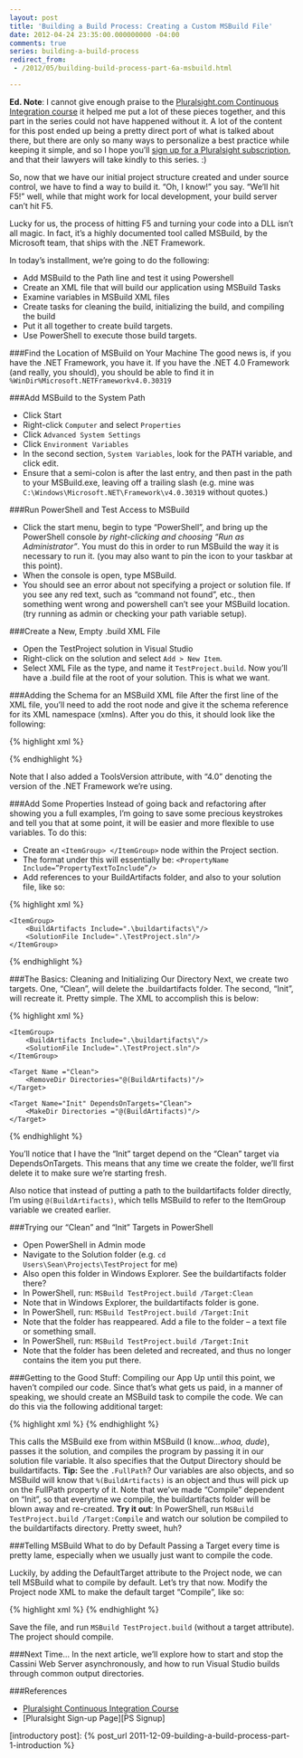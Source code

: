 ```yaml
---
layout: post
title: 'Building a Build Process: Creating a Custom MSBuild File'
date: 2012-04-24 23:35:00.000000000 -04:00
comments: true
series: building-a-build-process
redirect_from: 
 - /2012/05/building-build-process-part-6a-msbuild.html

---
```


**Ed. Note**: I cannot give enough praise to the [Pluralsight.com Continuous Integration course](http://www.pluralsight-training.net/microsoft/courses/TableOfContents?courseName=continuous-integration&amp;highlight=james-kovacs_ci-part1*3!james-kovacs_ci-part3*2!james-kovacs_ci-part2*2!james-kovacs_ci-part6*4,12#ci-part1) it helped me put a lot of these pieces together, and this part in the series could not have happened without it. A lot of the content for this post ended up being a pretty direct port of what is talked about there, but there are only so many ways to personalize a best practice while keeping it simple, and so I hope you’ll [sign up for a Pluralsight subscription](http://www.pluralsight-training.net/microsoft/Products/Individual), and that their lawyers will take kindly to this series. :)

So, now that we have our initial project structure created and under source control, we have to find a way to build it. “Oh, I know!” you say. “We’ll hit F5!” well, while that might work for local development, your build server can’t hit F5.

Lucky for us, the process of hitting F5 and turning your code into a DLL isn’t all magic. In fact, it’s a highly documented tool called MSBuild, by the Microsoft team, that ships with the .NET Framework.

In today’s installment, we’re going to do the following:

* Add MSBuild to the Path line and test it using Powershell  
* Create an XML file that will build our application using MSBuild Tasks  
* Examine variables in MSBuild XML files  
* Create tasks for cleaning the build, initializing the build, and compiling the build  
* Put it all together to create build targets.  
* Use PowerShell to execute those build targets. 


###Find the Location of MSBuild on Your Machine
The good news is, if you have the .NET Framework, you have it. If you have the .NET 4.0 Framework (and really, you should), you should be able to find it in `%WinDir%Microsoft.NETFrameworkv4.0.30319`

###Add MSBuild to the System Path
* Click Start  
* Right-click `Computer` and select `Properties`
* Click `Advanced System Settings`
* Click `Environment Variables`
* In the second section, `System Variables`, look for the PATH variable, and click edit.  
* Ensure that a semi-colon is after the last entry, and then past in the path to your MSBuild.exe, leaving off a trailing slash (e.g. mine was `C:\Windows\Microsoft.NET\Framework\v4.0.30319` without quotes.)


###Run PowerShell and Test Access to MSBuild
* Click the start menu, begin to type “PowerShell”, and bring up the PowerShell console *by right-clicking and choosing “Run as Administrator”*. You must do this in order to run MSBuild the way it is necessary to run it. (you may also want to pin the icon to your taskbar at this point).  
* When the console is open, type MSBuild.  
* You should see an error about not specifying a project or solution file. If you see any red text, such as “command not found”, etc., then something went wrong and powershell can’t see your MSBuild location. (try running as admin or checking your path variable setup).


###Create a New, Empty .build XML File
* Open the TestProject solution in Visual Studio  
* Right-click on the solution and select `Add > New Item`.  
* Select XML File as the type, and name it `TestProject.build`. Now you’ll have a .build file at the root of your solution. This is what we want.

###Adding the Schema for an MSBuild XML file
After the first line of the XML file, you’ll need to add the root node and give it the schema reference for its XML namespace (xmlns). After you do this, it should look like the following:

{% highlight xml %}
<?xml version="1.0" encoding="utf-8"?>
<Project xmlns="http://schemas.microsoft.com/developer/msbuild/2003" ToolsVersion="4.0">      
</Project>
{% endhighlight %}

Note that I also added a ToolsVersion attribute, with “4.0” denoting the version of the .NET Framework we’re using.

###Add Some Properties
Instead of going back and refactoring after showing you a full examples, I’m going to save some precious keystrokes and tell you that at some point, it will be easier and more flexible to use variables. To do this:

* Create an `<ItemGroup> </ItemGroup>` node within the Project section.  
* The format under this will essentially be: `<PropertyName Include=”PropertyTextToInclude”/>`  
* Add references to your BuildArtifacts folder, and also to your solution file, like so: 

{% highlight xml %}
<?xml version="1.0" encoding="utf-8"?>
<Project xmlns="http://schemas.microsoft.com/developer/msbuild/2003" ToolsVersion="4.0">
 
    <ItemGroup>
        <BuildArtifacts Include=".\buildartifacts\"/>
        <SolutionFile Include=".\TestProject.sln"/>
    </ItemGroup>
</Project>
{% endhighlight %}

###The Basics: Cleaning and Initializing Our Directory
Next, we create two targets. One, “Clean”, will delete the .buildartifacts folder. The second, “Init”, will recreate it. Pretty simple. The XML to accomplish this is below:

{% highlight xml %}
<?xml version="1.0" encoding="utf-8"?>
<Project xmlns="http://schemas.microsoft.com/developer/msbuild/2003" ToolsVersion="4.0">
 
    <ItemGroup>
        <BuildArtifacts Include=".\buildartifacts\"/>
        <SolutionFile Include=".\TestProject.sln"/>
    </ItemGroup>
 
    <Target Name ="Clean">
        <RemoveDir Directories="@(BuildArtifacts)"/>
    </Target>
 
    <Target Name="Init" DependsOnTargets="Clean">
        <MakeDir Directories ="@(BuildArtifacts)"/>
    </Target>
   
</Project>
{% endhighlight %}

You’ll notice that I have the “Init” target depend on the “Clean” target via DependsOnTargets. This means that any time we create the folder, we’ll first delete it to make sure we’re starting fresh. 

Also notice that instead of putting a path to the buildartifacts folder directly, I’m using `@(BuildArtifacts)`, which tells MSBuild to refer to the ItemGroup variable we created earlier.

###Trying our “Clean” and “Init” Targets in PowerShell
* Open PowerShell in Admin mode  
* Navigate to the Solution folder (e.g. `cd Users\Sean\Projects\TestProject` for me)  
* Also open this folder in Windows Explorer. See the buildartifacts folder there?  
* In PowerShell, run: `MSBuild TestProject.build /Target:Clean`  
* Note that in Windows Explorer, the buildartifacts folder is gone.  
* In PowerShell, run: `MSBuild TestProject.build /Target:Init`  
* Note that the folder has reappeared. Add a file to the folder – a text file or something small.  
* In PowerShell, run: `MSBuild TestProject.build /Target:Init`  
* Note that the folder has been deleted and recreated, and thus no longer contains the item you put there.


###Getting to the Good Stuff: Compiling our App
Up until this point, we haven’t compiled our code. Since that’s what gets us paid, in a manner of speaking, we should create an MSBuild task to compile the code. We can do this via the following additional target: 

{% highlight xml %}
    <Target Name="Compile" DependsOnTargets="Init">
        <MSBuild Projects="@(SolutionFile)" Targets="Rebuild" Properties="OutDir=%(BuildArtifacts.FullPath)"/>
    </Target>
{% endhighlight %}

This calls the MSBuild exe from within MSBuild (I know…*whoa, dude*), passes it the solution, and compiles the program by passing it in our solution file variable. It also specifies that the Output Directory should be buildartifacts. **Tip:** See the `.FullPath`? Our variables are also objects, and so MSBuild will know that `%(BuildArtifacts)` is an object and thus will pick up on the FullPath property of it.
Note that we’ve made “Compile” dependent on “Init”, so that everytime we compile, the buildartifacts folder will be blown away and re-created.
**Try it out**: In PowerShell, run `MSBuild TestProject.build /Target:Compile` and watch our solution be compiled to the buildartifacts directory. Pretty sweet, huh?

###Telling MSBuild What to do by Default
Passing a Target every time is pretty lame, especially when we usually just want to compile the code. 

Luckily, by adding the DefaultTarget attribute to the Project node, we can tell MSBuild what to compile by default. Let’s try that now. Modify the Project node XML to make the default target “Compile”, like so:

{% highlight xml %}
<Project xmlns="http://schemas.microsoft.com/developer/msbuild/2003" ToolsVersion="4.0" DefaultTargets="Compile">
{% endhighlight %}

Save the file, and run `MSBuild TestProject.build` (without a target attribute). The project should compile.

###Next Time…
In the next article, we’ll explore how to start and stop the Cassini Web Server asynchronously, and how to run Visual Studio builds through common output directories.

###References
* [Pluralsight Continuous Integration Course][PS CI Course] 
* [Pluralsight Sign-up Page][PS Signup]

[introductory post]: {% post_url 2011-12-09-building-a-build-process-part-1-introduction %}

[PS CI Course]: http://www.pluralsight-training.net/microsoft/courses/TableOfContents?courseName=continuous-integration&amp;highlight=james-kovacs_ci-part1*3!james-kovacs_ci-part3*2!james-kovacs_ci-part2*2!james-kovacs_ci-part6*4,12#ci-part1

